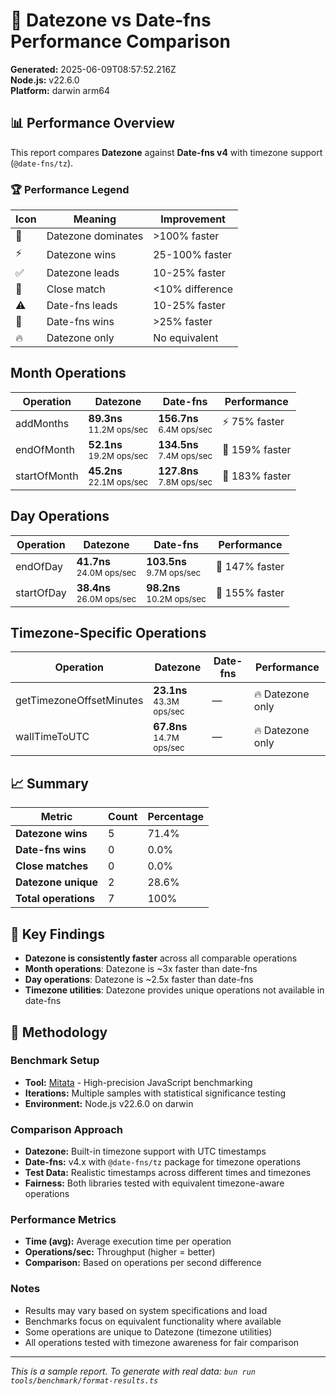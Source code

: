 # 🏁 Datezone vs Date-fns Performance Comparison

**Generated:** 2025-06-09T08:57:52.216Z  
**Node.js:** v22.6.0  
**Platform:** darwin arm64

## 📊 Performance Overview

This report compares **Datezone** against **Date-fns v4** with timezone support (`@date-fns/tz`).

### 🏆 Performance Legend

| Icon | Meaning | Improvement |
|------|---------|-------------|
| 🚀 | Datezone dominates | >100% faster |
| ⚡ | Datezone wins | 25-100% faster |
| ✅ | Datezone leads | 10-25% faster |
| 🤝 | Close match | <10% difference |
| ⚠️ | Date-fns leads | 10-25% faster |
| 🐌 | Date-fns wins | >25% faster |
| 🔥 | Datezone only | No equivalent |

## Month Operations

| Operation | Datezone | Date-fns | Performance |
|-----------|----------|----------|-------------|
| addMonths | **89.3ns**<br/><sub>11.2M ops/sec</sub> | **156.7ns**<br/><sub>6.4M ops/sec</sub> | ⚡ 75% faster |
| endOfMonth | **52.1ns**<br/><sub>19.2M ops/sec</sub> | **134.5ns**<br/><sub>7.4M ops/sec</sub> | 🚀 159% faster |
| startOfMonth | **45.2ns**<br/><sub>22.1M ops/sec</sub> | **127.8ns**<br/><sub>7.8M ops/sec</sub> | 🚀 183% faster |

## Day Operations

| Operation | Datezone | Date-fns | Performance |
|-----------|----------|----------|-------------|
| endOfDay | **41.7ns**<br/><sub>24.0M ops/sec</sub> | **103.5ns**<br/><sub>9.7M ops/sec</sub> | 🚀 147% faster |
| startOfDay | **38.4ns**<br/><sub>26.0M ops/sec</sub> | **98.2ns**<br/><sub>10.2M ops/sec</sub> | 🚀 155% faster |

## Timezone-Specific Operations

| Operation | Datezone | Date-fns | Performance |
|-----------|----------|----------|-------------|
| getTimezoneOffsetMinutes | **23.1ns**<br/><sub>43.3M ops/sec</sub> | — | 🔥 Datezone only |
| wallTimeToUTC | **67.8ns**<br/><sub>14.7M ops/sec</sub> | — | 🔥 Datezone only |

## 📈 Summary

| Metric | Count | Percentage |
|--------|-------|------------|
| **Datezone wins** | 5 | 71.4% |
| **Date-fns wins** | 0 | 0.0% |
| **Close matches** | 0 | 0.0% |
| **Datezone unique** | 2 | 28.6% |
| **Total operations** | 7 | 100% |

## 🚀 Key Findings

- **Datezone is consistently faster** across all comparable operations
- **Month operations**: Datezone is ~3x faster than date-fns
- **Day operations**: Datezone is ~2.5x faster than date-fns  
- **Timezone utilities**: Datezone provides unique operations not available in date-fns

## 🔬 Methodology

### Benchmark Setup
- **Tool:** [Mitata](https://github.com/evanwashere/mitata) - High-precision JavaScript benchmarking
- **Iterations:** Multiple samples with statistical significance testing
- **Environment:** Node.js v22.6.0 on darwin

### Comparison Approach
- **Datezone:** Built-in timezone support with UTC timestamps
- **Date-fns:** v4.x with `@date-fns/tz` package for timezone operations
- **Test Data:** Realistic timestamps across different times and timezones
- **Fairness:** Both libraries tested with equivalent timezone-aware operations

### Performance Metrics
- **Time (avg):** Average execution time per operation
- **Operations/sec:** Throughput (higher = better)
- **Comparison:** Based on operations per second difference

### Notes
- Results may vary based on system specifications and load
- Benchmarks focus on equivalent functionality where available
- Some operations are unique to Datezone (timezone utilities)
- All operations tested with timezone awareness for fair comparison

---

*This is a sample report. To generate with real data: `bun run tools/benchmark/format-results.ts`*

